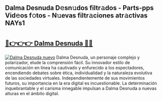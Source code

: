 ## Dalma Desnuda D𝚎sn𝚞dos filtr𝚊dos - Parts-pps Vid𝚎os f𝚘tos - N𝚞evas filtr𝚊ciones atr𝚊ctivas NAYs1

# <h2><a href="http://mb5hpw.tromn.icu/?c=Dalma+Desnuda">🔗👉👉👉 Dalma Desnuda 🔗🔗</a></h2>

[![Dalma Desnuda nuevo](https://i.imgur.com/pEAQMta.gif)](http://mb5hpw.tromn.icu/?c=Dalma+Desnuda)
Dalma Desnuda, un personaje complejo y polarizador, elude la comprensión fácil. Su innovador estilo de comunicación en línea ha cautivado y enfurecido a los espectadores, encendiendo debates sobre ética, individualidad y la naturaleza evolutiva de las sociedades virtuales. Independientemente de sus movimientos futuros, su importancia en la era digital es incuestionable. La determinación inquebrantable y el carisma innegable impulsan a Dalma Desnuda a nuevas alturas en el ámbito digital.
